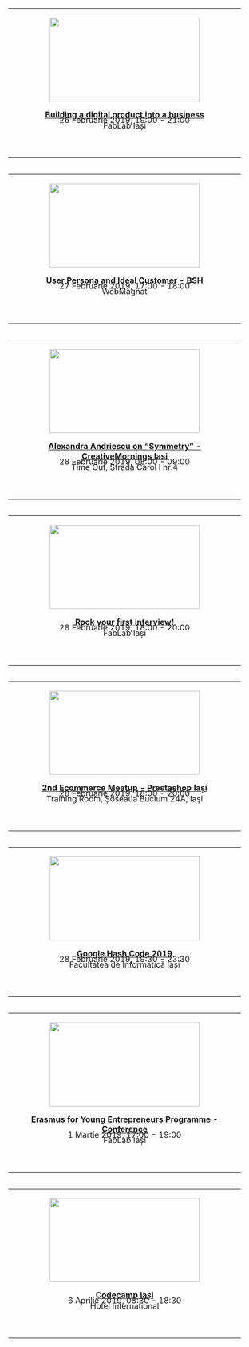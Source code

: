 
<!-- 1 -->
<table style="width: px; display: inline-block">
<tbody>
<tr>
<td style="width: 450px; align: center;">
<p><img style="display: block; margin-left: auto; margin-right: auto;" src="https://i.ibb.co/2P1pTW4/Event-1.jpg" alt="" width="300" height="168" /></p>
<p style="text-align: center; margin-bottom: -25px;" ><a href="https://web.facebook.com/events/396331317785041/"><b>Building a digital product into a business </b></a></p>
<p style="text-align: center; margin-bottom: -25px;">26 Februarie 2019, 19:00 - 21:00</p>
<p style="text-align: center; margin-bottom: 50px;">FabLab Iași</p>
</td>
</tr>
</tbody>
</table>

<!-- 2 -->
<table style="width: px; display: inline-block">
<tbody>
<tr>
<td style="width: 450px; align: center;">
<p><img style="display: block; margin-left: auto; margin-right: auto;" src="https://i.ibb.co/PDH6Bhj/Event-2.jpg" alt="" width="300" height="168" /></p>
<p style="text-align: center; margin-bottom: -25px;" ><a href="https://web.facebook.com/events/2033394390111352/"><b>User Persona and Ideal Customer - BSH </b></a></p>
<p style="text-align: center; margin-bottom: -25px;">27 Februarie 2019, 17:00 - 18:00</p>
<p style="text-align: center; margin-bottom: 50px;">WebMagnat</p>
</td>
</tr>
</tbody>
</table>


<!-- 3 -->
<table style="width: px; display: inline-block">
<tbody>
<tr>
<td style="width: 450px; align: center;">
<p><img style="display: block; margin-left: auto; margin-right: auto;" src="https://i.ibb.co/RQZbxqs/Event-8.jpg" alt="" width="300" height="168" /></p>
<p style="text-align: center; margin-bottom: -25px;" ><a href="https://web.facebook.com/events/2205261076395657/"><b>Alexandra Andriescu on “Symmetry” - CreativeMornings Iasi </b></a></p>
<p style="text-align: center; margin-bottom: -25px;">28 Februarie 2019, 08:00 - 09:00</p>
<p style="text-align: center; margin-bottom: 50px;">Time Out, Strada Carol I nr.4</p>
</td>
</tr>


<!-- 4 -->
<table style="width: px; display: inline-block">
<tbody>
<tr>
<td style="width: 450px; align: center;">
<p><img style="display: block; margin-left: auto; margin-right: auto;" src="https://i.ibb.co/gZ3PFkd/Event-3.jpg" alt="" width="300" height="168" /></p>
<p style="text-align: center; margin-bottom: -25px;" ><a href="https://web.facebook.com/events/292317728123908/"><b>Rock your first interview! </b></a></p>
<p style="text-align: center; margin-bottom: -25px;">28 Februarie 2019, 18:00 - 20:00</p>
<p style="text-align: center; margin-bottom: 50px;">FabLab Iași</p>
</td>
</tr>

<!-- 5 -->
<table style="width: px; display: inline-block">
<tbody>
<tr>
<td style="width: 450px; align: center;">
<p><img style="display: block; margin-left: auto; margin-right: auto;" src="https://i.ibb.co/Pc6hQm0/Event-5.jpg" alt="" width="300" height="168" /></p>
<p style="text-align: center; margin-bottom: -25px;" ><a href="https://www.meetup.com/PrestaShop-Iasi-Ecommerce-Meetup/events/258872716/"><b>2nd Ecommerce Meetup - Prestashop Iași </b></a></p>
<p style="text-align: center; margin-bottom: -25px;">28 Februarie 2019, 18:00 - 20:00</p>
<p style="text-align: center; margin-bottom: 50px;">Training Room, Șoseaua Bucium 24A, Iaşi</p>
</td>
</tr>


<!-- 6 -->
<table style="width: px; display: inline-block">
<tbody>
<tr>
<td style="width: 450px; align: center;">
<p><img style="display: block; margin-left: auto; margin-right: auto;" src="https://i.ibb.co/SXLdhmz/Event-6.jpg" alt="" width="300" height="168" /></p>
<p style="text-align: center; margin-bottom: -25px;" ><a href="https://web.facebook.com/events/368684207246043/"><b>Google Hash Code 2019 </b></a></p>
<p style="text-align: center; margin-bottom: -25px;">28 Februarie 2019, 19:30 - 23:30</p>
<p style="text-align: center; margin-bottom: 50px;">Facultatea de Informatică Iași</p>
</td>
</tr>

</tbody>
</table>



<!-- 7 -->
<table style="width: px; display: inline-block">
<tbody>
<tr>
<td style="width: 450px; align: center;">
<p><img style="display: block; margin-left: auto; margin-right: auto;" src="https://i.ibb.co/njzMX4Y/Event-7.jpg" alt="" width="300" height="168" /></p>
<p style="text-align: center; margin-bottom: -25px;" ><a href="https://web.facebook.com/events/362712801125464/"><b>Erasmus for Young Entrepreneurs Programme - Conference </b></a></p>
<p style="text-align: center; margin-bottom: -25px;">1 Martie 2019, 17:00 - 19:00</p>
<p style="text-align: center; margin-bottom: 50px;">FabLab Iași</p>
</td>
</tr>

</tbody>
</table>


<!-- 8 -->
<table style="width: px; display: inline-block">
<tbody>
<tr>
<td style="width: 450px; align: center;">
<p><img style="display: block; margin-left: auto; margin-right: auto;" src="https://i.ibb.co/VCvvwJm/Event-4.jpg" alt="" width="300" height="168" /></p>
<p style="text-align: center; margin-bottom: -25px;" ><a href="https://web.facebook.com/events/326843514796372/"><b>Codecamp Iași </b></a></p>
<p style="text-align: center; margin-bottom: -25px;">6 Aprilie 2019, 08:30 - 18:30</p>
<p style="text-align: center; margin-bottom: 50px;">Hotel International</p>
</td>
</tr>

</tbody>
</table>

<p>&nbsp;</p>



